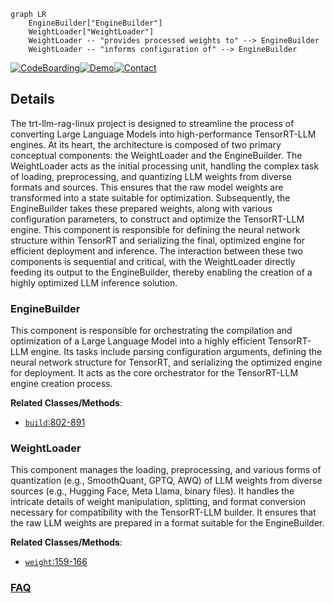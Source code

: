 ```mermaid
graph LR
    EngineBuilder["EngineBuilder"]
    WeightLoader["WeightLoader"]
    WeightLoader -- "provides processed weights to" --> EngineBuilder
    WeightLoader -- "informs configuration of" --> EngineBuilder
```

[![CodeBoarding](https://img.shields.io/badge/Generated%20by-CodeBoarding-9cf?style=flat-square)](https://github.com/CodeBoarding/CodeBoarding)[![Demo](https://img.shields.io/badge/Try%20our-Demo-blue?style=flat-square)](https://www.codeboarding.org/demo)[![Contact](https://img.shields.io/badge/Contact%20us%20-%20contact@codeboarding.org-lightgrey?style=flat-square)](mailto:contact@codeboarding.org)

## Details

The trt-llm-rag-linux project is designed to streamline the process of converting Large Language Models into high-performance TensorRT-LLM engines. At its heart, the architecture is composed of two primary conceptual components: the WeightLoader and the EngineBuilder. The WeightLoader acts as the initial processing unit, handling the complex task of loading, preprocessing, and quantizing LLM weights from diverse formats and sources. This ensures that the raw model weights are transformed into a state suitable for optimization. Subsequently, the EngineBuilder takes these prepared weights, along with various configuration parameters, to construct and optimize the TensorRT-LLM engine. This component is responsible for defining the neural network structure within TensorRT and serializing the final, optimized engine for efficient deployment and inference. The interaction between these two components is sequential and critical, with the WeightLoader directly feeding its output to the EngineBuilder, thereby enabling the creation of a highly optimized LLM inference solution.

### EngineBuilder
This component is responsible for orchestrating the compilation and optimization of a Large Language Model into a highly efficient TensorRT-LLM engine. Its tasks include parsing configuration arguments, defining the neural network structure for TensorRT, and serializing the optimized engine for deployment. It acts as the core orchestrator for the TensorRT-LLM engine creation process.


**Related Classes/Methods**:

- <a href="https://github.com/KingXHJ/trt-llm-rag-linux/blob/master/build.py#L802-L891" target="_blank" rel="noopener noreferrer">`build`:802-891</a>


### WeightLoader
This component manages the loading, preprocessing, and various forms of quantization (e.g., SmoothQuant, GPTQ, AWQ) of LLM weights from diverse sources (e.g., Hugging Face, Meta Llama, binary files). It handles the intricate details of weight manipulation, splitting, and format conversion necessary for compatibility with the TensorRT-LLM builder. It ensures that the raw LLM weights are prepared in a format suitable for the EngineBuilder.


**Related Classes/Methods**:

- <a href="https://github.com/KingXHJ/trt-llm-rag-linux/blob/master/weight.py#L159-L166" target="_blank" rel="noopener noreferrer">`weight`:159-166</a>




### [FAQ](https://github.com/CodeBoarding/GeneratedOnBoardings/tree/main?tab=readme-ov-file#faq)